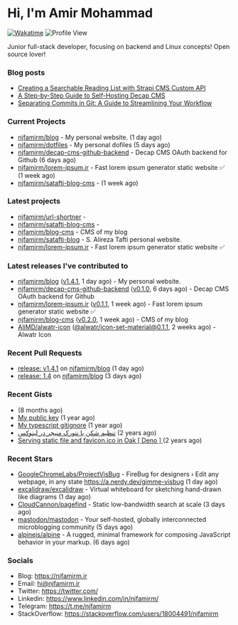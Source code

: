 # Hi, I'm Amir Mohammad
[![Wakatime](https://wakatime.com/badge/user/68776a95-d771-48a4-a960-90136239e4fd.svg)](https://wakatime.com/@68776a95-d771-48a4-a960-90136239e4fd)
![Profile View](https://komarev.com/ghpvc/?username=njfamirm)

Junior full-stack developer, focusing on backend and Linux concepts!
Open source lover!

### Blog posts

- [Creating a Searchable Reading List with Strapi CMS Custom API](https://www.njfamirm.ir/en/blog/strapi-custom-api/)
- [A Step-by-Step Guide to Self-Hosting Decap CMS](https://www.njfamirm.ir/en/blog/self-hosting-decap-cms/)
- [Separating Commits in Git: A Guide to Streamlining Your Workflow](https://www.njfamirm.ir/en/blog/git-separate/)


### Current Projects

- [njfamirm/blog](https://github.com/njfamirm/blog) - My personal website. (1 day ago)
- [njfamirm/dotfiles](https://github.com/njfamirm/dotfiles) - My personal dofiles (5 days ago)
- [njfamirm/decap-cms-github-backend](https://github.com/njfamirm/decap-cms-github-backend) - Decap CMS OAuth backend for Github (6 days ago)
- [njfamirm/lorem-ipsum.ir](https://github.com/njfamirm/lorem-ipsum.ir) - Fast lorem ipsum generator static website ✅ (1 week ago)
- [njfamirm/satafti-blog-cms](https://github.com/njfamirm/satafti-blog-cms) -  (1 week ago)

### Latest projects

- [njfamirm/url-shortner](https://github.com/njfamirm/url-shortner) - 
- [njfamirm/satafti-blog-cms](https://github.com/njfamirm/satafti-blog-cms) - 
- [njfamirm/blog-cms](https://github.com/njfamirm/blog-cms) - CMS of my blog
- [njfamirm/satafti-blog](https://github.com/njfamirm/satafti-blog) - S. Alireza Tafti personal website.
- [njfamirm/lorem-ipsum.ir](https://github.com/njfamirm/lorem-ipsum.ir) - Fast lorem ipsum generator static website ✅

### Latest releases I've contributed to

- [njfamirm/blog](https://github.com/njfamirm/blog) ([v1.4.1](https://github.com/njfamirm/blog/releases/tag/v1.4.1), 1 day ago) - My personal website.
- [njfamirm/decap-cms-github-backend](https://github.com/njfamirm/decap-cms-github-backend) ([v0.1.0](https://github.com/njfamirm/decap-cms-github-backend/releases/tag/v0.1.0), 6 days ago) - Decap CMS OAuth backend for Github
- [njfamirm/lorem-ipsum.ir](https://github.com/njfamirm/lorem-ipsum.ir) ([v0.1.1](https://github.com/njfamirm/lorem-ipsum.ir/releases/tag/v0.1.1), 1 week ago) - Fast lorem ipsum generator static website ✅
- [njfamirm/blog-cms](https://github.com/njfamirm/blog-cms) ([v0.2.0](https://github.com/njfamirm/blog-cms/releases/tag/v0.2.0), 1 week ago) - CMS of my blog
- [AliMD/alwatr-icon](https://github.com/AliMD/alwatr-icon) ([@alwatr/icon-set-material@0.1.1](https://github.com/AliMD/alwatr-icon/releases/tag/%40alwatr/icon-set-material%400.1.1), 2 weeks ago) - Alwatr Icon

### Recent Pull Requests

- [release: v1.4.1](https://github.com/njfamirm/blog/pull/67) on [njfamirm/blog](https://github.com/njfamirm/blog) (1 day ago)
- [release: 1.4](https://github.com/njfamirm/blog/pull/64) on [njfamirm/blog](https://github.com/njfamirm/blog) (3 days ago)

### Recent Gists

- [](https://gist.github.com/022d07ecd84e69ad31ef0bcd32d86b59) (8 months ago)
- [My public key](https://gist.github.com/879f720c9ca74a0934ce571b7285ed34) (1 year ago)
- [My typescript gitignore](https://gist.github.com/6a40b1912daab3f91a02a7b53f3f76c3) (1 year ago)
- [تنظیم شکن با نتورک منیجر در لینوکس](https://gist.github.com/cc40c344e89bdcdf77085cbf1fc05162) (2 years ago)
- [Serving static file and favicon.ico in Oak [ Deno ] ](https://gist.github.com/9bcaca2b6a672e729c099193b4aafe9f) (2 years ago)

### Recent Stars

- [GoogleChromeLabs/ProjectVisBug](https://github.com/GoogleChromeLabs/ProjectVisBug) - FireBug for designers › Edit any webpage, in any state https://a.nerdy.dev/gimme-visbug (1 day ago)
- [excalidraw/excalidraw](https://github.com/excalidraw/excalidraw) - Virtual whiteboard for sketching hand-drawn like diagrams (1 day ago)
- [CloudCannon/pagefind](https://github.com/CloudCannon/pagefind) - Static low-bandwidth search at scale (3 days ago)
- [mastodon/mastodon](https://github.com/mastodon/mastodon) - Your self-hosted, globally interconnected microblogging community (5 days ago)
- [alpinejs/alpine](https://github.com/alpinejs/alpine) - A rugged, minimal framework for composing JavaScript behavior in your markup.  (6 days ago)

### Socials

- Blog: https://njfamirm.ir
- Email: hi@njfamirm.ir
- Twitter: https://twitter.com/
- Linkedin: https://www.linkedin.com/in/njfamirm/
- Telegram: https://t.me/njfamirm
- StackOverflow: https://stackoverflow.com/users/18004491/njfamirm
